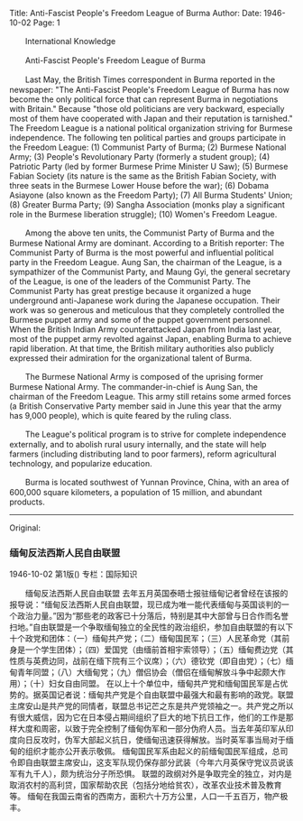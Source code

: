 Title: Anti-Fascist People's Freedom League of Burma
Author:
Date: 1946-10-02
Page: 1

　　International Knowledge

　　Anti-Fascist People's Freedom League of Burma

　　Last May, the British Times correspondent in Burma reported in the newspaper: "The Anti-Fascist People's Freedom League of Burma has now become the only political force that can represent Burma in negotiations with Britain." Because "those old politicians are very backward, especially most of them have cooperated with Japan and their reputation is tarnished." The Freedom League is a national political organization striving for Burmese independence. The following ten political parties and groups participate in the Freedom League: (1) Communist Party of Burma; (2) Burmese National Army; (3) People's Revolutionary Party (formerly a student group); (4) Patriotic Party (led by former Burmese Prime Minister U Saw); (5) Burmese Fabian Society (its nature is the same as the British Fabian Society, with three seats in the Burmese Lower House before the war); (6) Dobama Asiayone (also known as the Freedom Party); (7) All Burma Students' Union; (8) Greater Burma Party; (9) Sangha Association (monks play a significant role in the Burmese liberation struggle); (10) Women's Freedom League.

　　Among the above ten units, the Communist Party of Burma and the Burmese National Army are dominant. According to a British reporter: The Communist Party of Burma is the most powerful and influential political party in the Freedom League. Aung San, the chairman of the League, is a sympathizer of the Communist Party, and Maung Gyi, the general secretary of the League, is one of the leaders of the Communist Party. The Communist Party has great prestige because it organized a huge underground anti-Japanese work during the Japanese occupation. Their work was so generous and meticulous that they completely controlled the Burmese puppet army and some of the puppet government personnel. When the British Indian Army counterattacked Japan from India last year, most of the puppet army revolted against Japan, enabling Burma to achieve rapid liberation. At that time, the British military authorities also publicly expressed their admiration for the organizational talent of Burma.

　　The Burmese National Army is composed of the uprising former Burmese National Army. The commander-in-chief is Aung San, the chairman of the Freedom League. This army still retains some armed forces (a British Conservative Party member said in June this year that the army has 9,000 people), which is quite feared by the ruling class.

　　The League's political program is to strive for complete independence externally, and to abolish rural usury internally, and the state will help farmers (including distributing land to poor farmers), reform agricultural technology, and popularize education.

　　Burma is located southwest of Yunnan Province, China, with an area of 600,000 square kilometers, a population of 15 million, and abundant products.



<hr /> 

Original: 


### 缅甸反法西斯人民自由联盟

1946-10-02
第1版()
专栏：国际知识

　　缅甸反法西斯人民自由联盟
    去年五月英国泰晤士报驻缅甸记者曾经在该报的报导说：“缅甸反法西斯人民自由联盟，现已成为唯一能代表缅甸与英国谈判的一个政治力量。”因为“那些老的政客已十分落后，特别是其中大部曾与日合作而名誉扫地。”自由联盟是一个争取缅甸独立的全民性的政治组织，参加自由联盟的有以下十个政党和团体：（一）缅甸共产党；（二）缅甸国民军；（三）人民革命党（其前身是一个学生团体）；（四）爱国党（由缅前首相宇索领导）；（五）缅甸费边党（其性质与英费边同，战前在缅下院有三个议席）；（六）德钦党（即自由党）；（七）缅甸青年同盟；（八）大缅甸党；（九）僧侣协会（僧侣在缅甸解放斗争中起颇大作用）；（十）妇女自由同盟。
    在以上十个单位中，缅甸共产党和缅甸国民军是占优势的。据英国记者说：缅甸共产党是个自由联盟中最强大和最有影响的政党。联盟主席安山是共产党的同情者，联盟总书记芒之东是共产党领袖之一。共产党之所以有很大威信，因为它在日本侵占期间组织了巨大的地下抗日工作，他们的工作是那样大度和周密，以致于完全控制了缅甸伪军和一部分伪府人员。当去年英印军从印度向日反攻时，伪军大部起义抗日，使缅甸迅速获得解放。当时英军事当局对于缅甸的组织才能亦公开表示敬佩。
    缅甸国民军系由起义的前缅甸国民军组成，总司令即自由联盟主席安山，这支军队现仍保存部分武装（今年六月英保守党议员说该军有九千人），颇为统治分子所恐惧。
    联盟的政纲对外是争取完全的独立，对内是取消农村的高利贷，国家帮助农民（包括分地给贫农），改革农业技术普及教育等。
    缅甸在我国云南省的西南方，面积六十万方公里，人口一千五百万，物产极丰。
